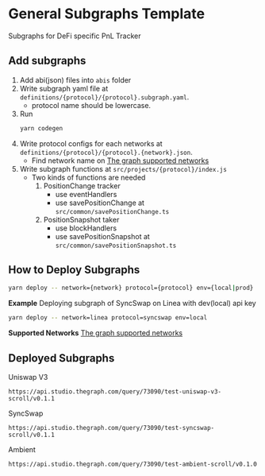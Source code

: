 # General Subgraphs Template

Subgraphs for DeFi specific PnL Tracker

## Add subgraphs

1. Add abi(json) files into `abis` folder
2. Write subgraph yaml file at `definitions/{protocol}/{protocol}.subgraph.yaml`.
   - protocol name should be lowercase.
3. Run
   ```bash
   yarn codegen
   ```
4. Write protocol configs for each networks at `definitions/{protocol}/{protocol}.{network}.json`.
   - Find network name on [The graph supported networks](https://thegraph.com/docs/en/developing/supported-networks/)
5. Write subgraph functions at `src/projects/{protocol}/index.js`
   - Two kinds of functions are needed
     1. PositionChange tracker
        - use eventHandlers
        - use savePositionChange at `src/common/savePositionChange.ts`
     2. PositionSnapshot taker
        - use blockHandlers
        - use savePositionSnapshot at `src/common/savePositionSnapshot.ts`

## How to Deploy Subgraphs

```bash
yarn deploy -- network={network} protocol={protocol} env={local|prod}
```

**Example**
Deploying subgraph of SyncSwap on Linea with dev(local) api key

```bash
yarn deploy -- network=linea protocol=syncswap env=local
```

**Supported Networks**
[The graph supported networks](https://thegraph.com/docs/en/developing/supported-networks/)


## Deployed Subgraphs

Uniswap V3
```
https://api.studio.thegraph.com/query/73090/test-uniswap-v3-scroll/v0.1.1
```

SyncSwap
```
https://api.studio.thegraph.com/query/73090/test-syncswap-scroll/v0.1.1
```

Ambient
```
https://api.studio.thegraph.com/query/73090/test-ambient-scroll/v0.1.0
```